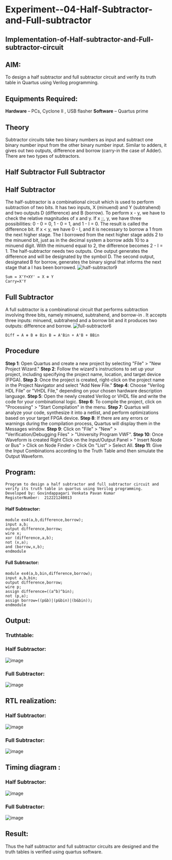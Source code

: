 # Experiment--04-Half-Subtractor-and-Full-subtractor
## Implementation-of-Half-subtractor-and-Full-subtractor-circuit
## AIM:
To design a half subtractor and full subtractor circuit and verify its truth table in Quartus using Verilog programming.

## Equipments Required:
<b>Hardware</b> – PCs, Cyclone II , USB flasher
<b>Software</b> – Quartus prime
## Theory
Subtractor circuits take two binary numbers as input and subtract one binary number input from the other binary number input. Similar to adders, it gives out two outputs, difference and borrow (carry-in the case of Adder). There are two types of subtractors.

## Half Subtractor Full Subtractor
## Half Subtractor
The half-subtractor is a combinational circuit which is used to perform subtraction of two bits. It has two inputs, X (minuend) and Y (subtrahend) and two outputs D (difference) and B (borrow). To perform x - y, we have to check the relative magnitudes of x and y. If x ;;, y, we have three possibilities: 0 - 0 = 0, 1 - 0 = 1, and 1 - I = 0. The result is called the difference bit. If x < y, we have 0 - I, and it is necessary to borrow a 1 from the next higher stage. The I borrowed from the next higher stage adds 2 to the minuend bit, just as in the decimal system a borrow adds 10 to a minuend digit. With the minuend equal to 2, the difference becomes 2 - I = 1. The half-subtractor needs two outputs. One output generates the difference and will be designated by the symbol D. The second output, designated B for borrow, generates the binary signal that informs the next stage that a I has been borrowed.
![half-subtractor9](https://user-images.githubusercontent.com/36288975/166112538-58c3bc7c-ee5d-4e6a-ac8d-8e8328efe27a.png)
```
Sum = X'Y+XY' = X ⊕ Y
Carry=X'Y
```
## Full Subtractor
A full subtractor is a combinational circuit that performs subtraction involving three bits, namely minuend, subtrahend, and borrow-in . It accepts three inputs: minuend, subtrahend and a borrow bit and it produces two outputs: difference and borrow. 
![full-subtractor6](https://user-images.githubusercontent.com/36288975/166112541-24c68359-3de8-4674-ae22-8272ffc385ed.png)
```
Diff = A ⊕ B ⊕ Bin B = A'Bin + A'B + BBin
```
## Procedure
<b>Step 1</b>: Open Quartus and create a new project by selecting "File" > "New Project Wizard."
<b>Step 2</b>: Follow the wizard's instructions to set up your project, including specifying the project name, location, and target device (FPGA).
<b>Step 3</b>: Once the project is created, right-click on the project name in the Project Navigator and select "Add New File."
<b>Step 4</b>: Choose "Verilog HDL File" or "VHDL File," depending on your chosen hardware description language.
<b>Step 5</b>: Open the newly created Verilog or VHDL file and write the code for your combinational logic.
<b>Step 6</b>: To compile the project, click on "Processing" > "Start Compilation" in the menu.
<b>Step 7</b>: Quartus will analyze your code, synthesize it into a netlist, and perform optimizations based on your target FPGA device.
<b>Step 8</b>: If there are any errors or warnings during the compilation process, Quartus will display them in the Messages window.
<b>Step 9</b>: Click on "File" > "New" > "Verification/Debugging Files" > "University Program VWF".
<b>Step 10</b>: Once Waveform is created Right Click on the Input/Output Panel > " Insert Node or Bus" > Click on Node Finder > Click On "List" > Select All.
<b>Step 11</b>: Give the Input Combinations according to the Truth Table amd then simulate the Output Waveform.

## Program:
```
Program to design a half subtractor and full subtractor circuit and verify its truth table in quartus using Verilog programming.
Developed by: Govindappagari Venkata Pavan Kumar
RegisterNumber:  212221240013
```
#### Half Subtractor:
```
module ex4(a,b,difference,borrow);
input a,b;
output difference,borrow;
wire x;
xor (difference,a,b);
not (x,a);
and (borrow,x,b);
endmodule
```
#### Full Subtractor:
```
module ex4(a,b,bin,difference,borrow);
input a,b,bin;
output difference,borrow;
wire p;
assign difference=((a^b)^bin);
not (p,a);
assign borrow=((p&b)|(p&bin)|(b&bin));
endmodule
```
## Output:
### Truthtable:
### Half Subtractor:

![image](https://github.com/Pavan-Gv/Experiment--03-Half-Subtractor-and-Full-subtractor/assets/94827772/a75d69d9-3154-422c-a5c4-69392ed1b2af)

### Full Subtractor:

![image](https://github.com/Pavan-Gv/Experiment--03-Half-Subtractor-and-Full-subtractor/assets/94827772/a47d7bee-98d8-426e-9a3f-fdc1d49fc418)


##  RTL realization:

### Half Subtractor:

![image](https://github.com/Pavan-Gv/Experiment--03-Half-Subtractor-and-Full-subtractor/assets/94827772/6a29838d-a92f-47e8-962e-f0ce707dd199)

### Full Subtractor:

![image](https://github.com/Pavan-Gv/Experiment--03-Half-Subtractor-and-Full-subtractor/assets/94827772/09440f96-0ee7-43d0-93bf-119ff2f22030)

## Timing diagram :

### Half Subtractor:

![image](https://github.com/Pavan-Gv/Experiment--03-Half-Subtractor-and-Full-subtractor/assets/94827772/36d671a8-eb23-4de7-9b7b-1a1e18fabfe9)

### Full Subtractor:

![image](https://github.com/Pavan-Gv/Experiment--03-Half-Subtractor-and-Full-subtractor/assets/94827772/39eb10f4-6d9b-4150-af74-b6a0b4acbeda)


## Result:
Thus the half subtractor and full subtractor circuits are designed and the truth tables is verified using quartus software.
